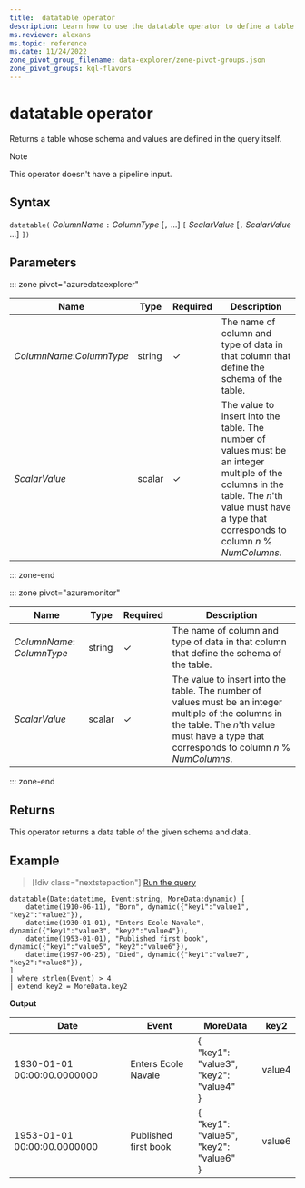 ```yaml
---
title:  datatable operator
description: Learn how to use the datatable operator to define a table with given schema and data.
ms.reviewer: alexans
ms.topic: reference
ms.date: 11/24/2022
zone_pivot_group_filename: data-explorer/zone-pivot-groups.json
zone_pivot_groups: kql-flavors
---
```

# datatable operator

Returns a table whose schema and values are defined in the query itself.

> [!NOTE]
> This operator doesn't have a pipeline input.

## Syntax

`datatable(` *ColumnName* `:` *ColumnType* [`,` ...] `[` *ScalarValue* [`,` *ScalarValue* ...] `])`

## Parameters

::: zone pivot="azuredataexplorer"

| Name | Type | Required | Description |
|--|--|--|--|
| *ColumnName*:*ColumnType* | string | &check; | The name of column and type of data in that column that define the schema of the table.|
| *ScalarValue* | scalar | &check; | The value to insert into the table. The number of values must be an integer multiple of the columns in the table. The *n*'th value must have a type that corresponds to column *n* % *NumColumns*. |

::: zone-end

::: zone pivot="azuremonitor"

| Name | Type | Required | Description |
|--|--|--|--|
| *ColumnName*: *ColumnType* | string | &check; | The name of column and type of data in that column that define the schema of the table.|
| *ScalarValue* | scalar | &check; | The value to insert into the table. The number of values must be an integer multiple of the columns in the table. The *n*'th value must have a type that corresponds to column *n* % *NumColumns*. |

::: zone-end

## Returns

This operator returns a data table of the given schema and data.

## Example

> [!div class="nextstepaction"]
> <a href="https://dataexplorer.azure.com/clusters/help/databases/Samples?query=H4sIAAAAAAAAA3XRS4vCMBAA4Lu/YsiphbiY1upa0IPYo8velz2kZtRgTCCNL1z/uxNZd6HYJAQyj++QUTLQrg0mCxmwVHQFvUcO1RFtKJvgtd1wWDqPVCBLdbFyr1cpfPWA1rM+ERMx6A9GfSFSDmzuvGUcfouTK9vhRbCSHaU5oKBMDGTPQMZuKW9zOXGCTuQqG9A3UK2cQfiQ1ISdet7Wh6/0Iv/XPw+10c0WFay1bwLUzu06+aLNj17xk3H8i6yI/EKj6uTGbe79wX33fuC0RY9AAzBok8c0UpjBkDJ4DmgVxDaY/o3mLb7vp72pd88BAAA=" target="_blank">Run the query</a>

```kusto
datatable(Date:datetime, Event:string, MoreData:dynamic) [
    datetime(1910-06-11), "Born", dynamic({"key1":"value1", "key2":"value2"}),
    datetime(1930-01-01), "Enters Ecole Navale", dynamic({"key1":"value3", "key2":"value4"}),
    datetime(1953-01-01), "Published first book", dynamic({"key1":"value5", "key2":"value6"}),
    datetime(1997-06-25), "Died", dynamic({"key1":"value7", "key2":"value8"}),
]
| where strlen(Event) > 4
| extend key2 = MoreData.key2
```

**Output**

|Date|Event|MoreData|key2|
|---|---|---|---|
|1930-01-01 00:00:00.0000000|Enters Ecole Navale|{<br>  "key1": "value3",<br>  "key2": "value4"<br>}|value4|
|1953-01-01 00:00:00.0000000|Published first book|{<br>  "key1": "value5",<br>  "key2": "value6"<br>}|value6|
